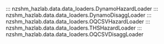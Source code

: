 ::: nzshm_hazlab.data.data_loaders.DynamoHazardLoader
::: nzshm_hazlab.data.data_loaders.DynamoDisaggLoader
::: nzshm_hazlab.data.data_loaders.OQCSVHazardLoader
::: nzshm_hazlab.data.data_loaders.THSHazardLoader
::: nzshm_hazlab.data.data_loaders.OQCSVDisaggLoader